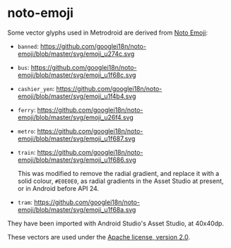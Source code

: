 # noto-emoji

Some vector glyphs used in Metrodroid are derived from [Noto Emoji][0]:

* `banned`: https://github.com/googlei18n/noto-emoji/blob/master/svg/emoji_u274c.svg

* `bus`: https://github.com/googlei18n/noto-emoji/blob/master/svg/emoji_u1f68c.svg

* `cashier_yen`: https://github.com/googlei18n/noto-emoji/blob/master/svg/emoji_u1f4b4.svg

* `ferry`: https://github.com/googlei18n/noto-emoji/blob/master/svg/emoji_u26f4.svg

* `metro`: https://github.com/googlei18n/noto-emoji/blob/master/svg/emoji_u1f687.svg

* `train`: https://github.com/googlei18n/noto-emoji/blob/master/svg/emoji_u1f686.svg

  This was modified to remove the radial gradient, and replace it with a solid colour, `#E0E0E0`, as
  radial gradients in the Asset Studio at present, or in Android before API 24.

* `tram`: https://github.com/googlei18n/noto-emoji/blob/master/svg/emoji_u1f68a.svg

They have been imported with Android Studio's Asset Studio, at 40x40dp.

These vectors are used under the [Apache license, version 2.0][1].


[0]: https://github.com/googlei18n/noto-emoji
[1]: https://github.com/googlei18n/noto-emoji/blob/master/LICENSE
